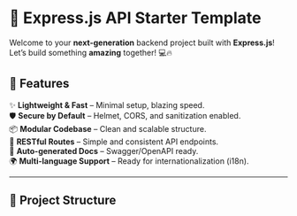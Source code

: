# 🚀 Express.js API Starter Template

Welcome to your **next-generation** backend project built with **Express.js**!  
Let’s build something **amazing** together! 💻🔥

## 🌟 Features

✨ **Lightweight & Fast** – Minimal setup, blazing speed.  
🛡️ **Secure by Default** – Helmet, CORS, and sanitization enabled.  
📦 **Modular Codebase** – Clean and scalable structure.  
🔁 **RESTful Routes** – Simple and consistent API endpoints.  
📄 **Auto-generated Docs** – Swagger/OpenAPI ready.  
🌍 **Multi-language Support** – Ready for internationalization (i18n).  

---

## 📁 Project Structure

